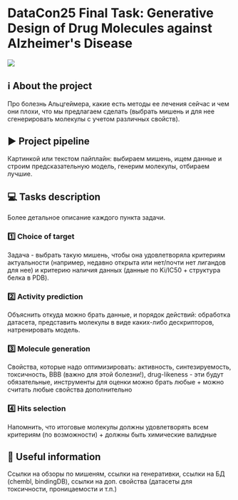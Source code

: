 # **DataCon25 Final Task**: Generative Design of Drug Molecules against Alzheimer's Disease

![](https://www.alzint.org/u/Neurons-stock-image.png)

## ℹ️ About the project

Про болезнь Альцгеймера, какие есть методы ее лечения сейчас и чем они плохи, что мы предлагаем сделать (выбрать мишень и для нее сгенерировать молекулы с учетом различных свойств).

## ▶️ Project pipeline

Картинкой или текстом пайплайн: выбираем мишень, ищем данные и строим предсказательную модель, генерим молекулы, отбираем лучшие.

## 💻 Tasks description

Более детальное описание каждого пункта задачи.

### 1️⃣ Choice of target

Задача - выбрать такую мишень, чтобы она удовлетворяла критериям актуальности (например, недавно открыта или нет/почти нет лигандов для нее) и критерию наличия данных (данные по Ki/IC50 + структура белка в PDB).

### 2️⃣ Activity prediction

Объяснить откуда можно брать данные, и порядок действий: обработка датасета, представить молекулы в виде каких-либо дескрипторов, натренировать модель.

### 3️⃣ Molecule generation

Свойства, которые надо оптимизировать: активность, синтезируемость, токсичность, BBB (важно для этой болезни!), drug-likeness - эти будут обязательные, инструменты для оценки можно брать любые + можно считать любые свойства дополнительно

### 4️⃣ Hits selection

Напомнить, что итоговые молекулы должны удовлетворять всем критериям (по возможности) + должны быть химические валидные

## 📖 Useful information

Ссылки на обзоры по мишеням, ссылки на генеративки, ссылки на БД (chembl, bindingDB), ссылки на доп. свойства (датасеты для токсичности, проницаемости и т.п.)